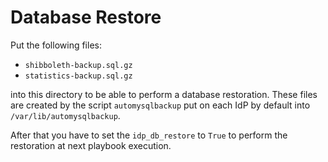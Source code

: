 # Database Restore

Put the following files:

 * ```shibboleth-backup.sql.gz```
 * ```statistics-backup.sql.gz```

into this directory to be able to perform a database restoration.
These files are created by the script ```automysqlbackup``` put on each IdP by default into ```/var/lib/automysqlbackup```.

After that you have to set the ```idp_db_restore``` to ```True``` to perform the restoration at next playbook execution.
